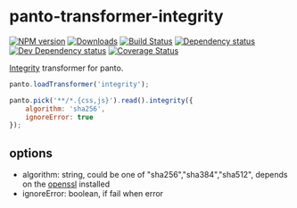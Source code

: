 # panto-transformer-integrity
[![NPM version][npm-image]][npm-url] [![Downloads][downloads-image]][npm-url] [![Build Status][travis-image]][travis-url] [![Dependency status][david-dm-image]][david-dm-url] [![Dev Dependency status][david-dm-dev-image]][david-dm-dev-url] [![Coverage Status][coveralls-image]][coveralls-url]

[Integrity](https://w3c.github.io/webappsec-subresource-integrity/) transformer for panto.

```js
panto.loadTransformer('integrity');

panto.pick('**/*.{css,js}').read().integrity({
    algorithm: 'sha256',
    ignoreError: true
});
```

## options
 - algorithm: string, could be one of "sha256","sha384","sha512", depends on the [openssl](https://www.openssl.org/) installed
 - ignoreError: boolean, if fail when error

[npm-url]: https://npmjs.org/package/panto-transformer-integrity
[downloads-image]: http://img.shields.io/npm/dm/panto-transformer-integrity.svg
[npm-image]: http://img.shields.io/npm/v/panto-transformer-integrity.svg
[travis-url]: https://travis-ci.org/pantojs/panto-transformer-integrity
[travis-image]: http://img.shields.io/travis/pantojs/panto-transformer-integrity.svg
[david-dm-url]:https://david-dm.org/pantojs/panto-transformer-integrity
[david-dm-image]:https://david-dm.org/pantojs/panto-transformer-integrity.svg
[david-dm-dev-url]:https://david-dm.org/pantojs/panto-transformer-integrity#info=devDependencies
[david-dm-dev-image]:https://david-dm.org/pantojs/panto-transformer-integrity/dev-status.svg
[coveralls-image]:https://coveralls.io/repos/github/pantojs/panto-transformer-integrity/badge.svg?branch=master
[coveralls-url]:https://coveralls.io/github/pantojs/panto-transformer-integrity?branch=master
